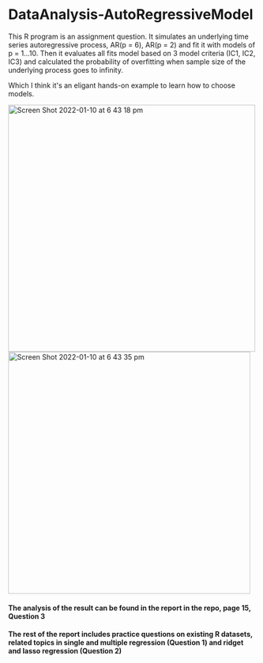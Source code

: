 # DataAnalysis-AutoRegressiveModel

This R program is an assignment question. It simulates an underlying time series autoregressive process, AR(p = 6), AR(p = 2) and fit it with models of p = 1...10. Then it evaluates all fits model based on 3 model criteria (IC1, IC2, IC3) and calculated the probability of overfitting when sample size of the underlying process goes to infinity.

Which I think it's an eligant hands-on example to learn how to choose models.

<img width="500" alt="Screen Shot 2022-01-10 at 6 43 18 pm" src="https://user-images.githubusercontent.com/37262666/148732241-9b452098-a1e4-4775-9af3-7cf165d3e4cf.png">


<img width="490" alt="Screen Shot 2022-01-10 at 6 43 35 pm" src="https://user-images.githubusercontent.com/37262666/148732269-c583f00d-c078-47c0-bb72-ef46ed36e42e.png">

#### The analysis of the result can be found in the report in the repo, page 15, Question 3

#### The rest of the report includes practice questions on existing R datasets, related topics in single and multiple regression (Question 1) and ridget and lasso regression (Question 2)
